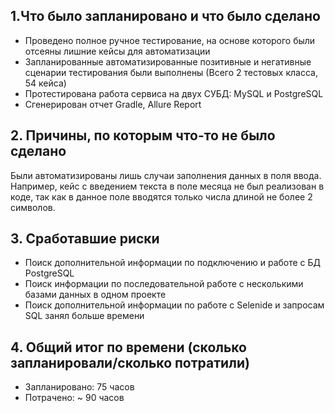 ## 1.Что было запланировано и что было сделано
* Проведено полное ручное тестирование, на основе которого были отсеяны лишние кейсы для автоматизации
* Запланированные автоматизированные позитивные и негативные сценарии тестирования были выполнены (Всего 2 тестовых класса, 54 кейса)
* Протестирована работа сервиса на двух СУБД: MySQL и PostgreSQL
* Сгенерирован отчет Gradle, Allure Report

## 2. Причины, по которым что-то не было сделано
Были автоматизированы лишь случаи заполнения данных в поля ввода. 
Например, кейс с введением текста в поле месяца не был реализован в коде,
так как в данное поле вводятся только числа длиной не более 2 символов. 

## 3. Сработавшие риски
* Поиск дополнительной информации по подключению и работе с БД PostgreSQL
* Поиск информации по последовательной работе с несколькими базами данных в одном проекте
* Поиск дополнительной информации по работе с Selenide и запросам SQL занял больше времени

## 4. Общий итог по времени (сколько запланировали/сколько потратили)
*  Запланировано: 75 часов
*  Потрачено: ~ 90 часов